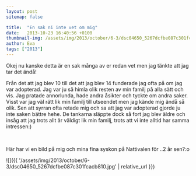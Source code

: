 ```yaml
---
layout: post
sitemap: false

title:  "En sak ni inte vet om mig"
date:   2013-10-23 16:40:56 +0100
thumbnail-img: /assets/img/2013/october/6-3/dsc04650_5267dcfbe087c301fcacb810.jpg
author: Eva
tags: ["2013"]
---
```


Okej nu kanske detta är en sak många av er redan vet men jag tänkte att jag tar det ändå! 




Från det att jag blev 10 till det att jag blev 14 funderade jag ofta på om jag var adopterad. Jag var ju så himla olik resten av min familj på alla sätt och vis. Jag pratade annorlunda, hade andra åsikter och tyckte om andra saker. Visst var jag väl rätt lik min familj till utseendet men jag kände mig ändå så olik. Sen att syrran ofta retade mig och sa att jag var adopterad gjorde ju inte saken bättre hehe. De tankarna släppte dock så fort jag blev äldre och insåg att jag trots allt är väldigt lik min familj, trots att vi inte alltid har samma intressen:)




 




Här har vi en bild på mig och mina fina syskon på Nattivalen för ..2 år sen?:o

![]({{ '/assets/img/2013/october/6-3/dsc04650_5267dcfbe087c301fcacb810.jpg'  | relative_url }})

